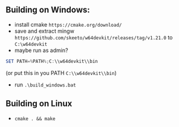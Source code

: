 ## Building on Windows:
- install cmake `https://cmake.org/download/`
- save and extract mingw `https://github.com/skeeto/w64devkit/releases/tag/v1.21.0` to `C:\w64devkit`
- maybe run as admin?
```powershell
SET PATH=%PATH%;C:\\w64devkit\\bin
```
(or put this in you PATH `C:\\w64devkit\\bin`)
- run `.\build_windows.bat`

## Building on Linux
 - `cmake . && make`